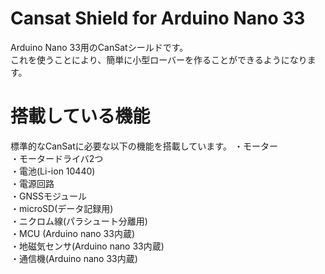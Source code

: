# Cansat Shield for Arduino Nano 33  
Arduino Nano 33用のCanSatシールドです。    
これを使うことにより、簡単に小型ローバーを作ることができるようになります。  

# 搭載している機能  
標準的なCanSatに必要な以下の機能を搭載しています。 
・モーター  
・モータードライバ2つ  
・電池(Li-ion 10440)  
・電源回路  
・GNSSモジュール  
・microSD(データ記録用)  
・ニクロム線(パラシュート分離用)  
・MCU (Arduino nano 33内蔵)  
・地磁気センサ(Arduino nano 33内蔵)  
・通信機(Arduino nano 33内蔵)  
